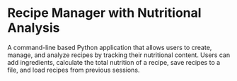 # Recipe Manager with Nutritional Analysis

A command-line based Python application that allows users to create, manage, and analyze recipes by tracking their nutritional content. Users can add ingredients, calculate the total nutrition of a recipe, save recipes to a file, and load recipes from previous sessions.
